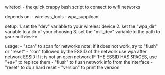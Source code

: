 wiretool - the quick crappy bash script to connect to wifi networks

depends on:
	- wireless_tools
	- wpa_suppilcant

setup:
	1. set the "dev" variable to your wireless device
	2. set the "wpa_dir" variable to a dir of your choosing
	3. set the "null_dev" variable to the path to your null device

usage:
	- "scan" to scan for networks
		note: if it does not work, try to "flush" or "reset"
	- "con" followed by the ESSID of the network
		use wpa after network ESSID if it is not an open network
		IF THE ESSID HAS SPACES, use "+s+" to replace them
	- "flush" to flush network info from the interface
	- "reset" to do a hard reset
	- "version" to print the version
